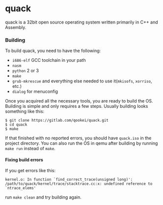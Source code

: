 # quack
quack is a 32bit open source operating system written primarily in C++ and Assembly.

### Building
To build quack, you need to have the following:
- `i686-elf` GCC toolchain in your path
- `nasm`
- `python` 2 or 3
- `make`
- `grub-mkrescue` and everything else needed to use it(`mkisofs`, `xorriso`, etc.)
- `dialog` for menuconfig

Once you acquired all the necessary tools, you are ready to build the OS.
Building is simple and only requires a few steps.
Usually building looks something like this:
```
$ git clone https://gitlab.com/qookei/quack.git
$ cd quack
$ make
```
If that finished with no reported errors, you should have `quack.iso` in the project directory. You can also run the OS in qemu after building by running `make run` instead of `make`.
#### Fixing build errors
If you get errors like this:
```
kernel.o: In function `find_correct_trace(unsigned long)':
/path/to/quack/kernel/trace/stacktrace.cc:x: undefined reference to `ntrace_elems'
```
run `make clean` and try building again.
